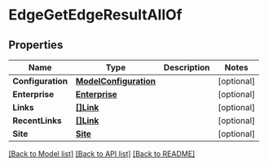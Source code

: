 # EdgeGetEdgeResultAllOf

## Properties

Name | Type | Description | Notes
------------ | ------------- | ------------- | -------------
**Configuration** | [**ModelConfiguration**](model_configuration.md) |  | [optional] 
**Enterprise** | [**Enterprise**](enterprise.md) |  | [optional] 
**Links** | [**[]Link**](link.md) |  | [optional] 
**RecentLinks** | [**[]Link**](link.md) |  | [optional] 
**Site** | [**Site**](site.md) |  | [optional] 

[[Back to Model list]](../README.md#documentation-for-models) [[Back to API list]](../README.md#documentation-for-api-endpoints) [[Back to README]](../README.md)


